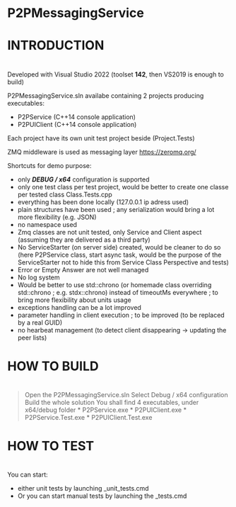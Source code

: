 # P2PMessagingService

#
# INTRODUCTION
#


Developed with Visual Studio 2022 (toolset **142**, then VS2019 is enough to build)

P2PMessagingService.sln availabe containing 2 projects producing executables:
* P2PService (C++14 console application)
* P2PUIClient (C++14 console application)

Each project have its own unit test project beside (Project.Tests)

ZMQ middleware is used as messaging layer 
https://zeromq.org/

Shortcuts for demo purpose:
* only ***DEBUG / x64*** configuration is supported
* only one test class per test project, would be better to create one classe per tested class Class.Tests.cpp
* everything has been done locally (127.0.0.1 ip adress used)
* plain structures have been used ; any serialization would bring a lot more flexibility (e.g. JSON)
* no namespace used
* Zmq classes are not unit tested, only Service and Client aspect (assuming they are delivered as a third party)
* No ServiceStarter (on server side) created, would be cleaner to do so (here P2PService class, start async task, would be the purpose of the ServiceStarter not to hide this from Service Class Perspective and tests)
* Error or Empty Answer are not well managed
* No log system
* Would be better to use std::chrono (or homemade class overriding std::chrono ; e.g. stdx::chrono) instead of timeoutMs everywhere ; to bring more flexibility about units usage
* exceptions handling can be a lot improved
* parameter handling in client execution ; to be improved (to be replaced by a real GUID)
* no hearbeat management (to detect client disappearing -> updating the peer lists)

#
# HOW TO BUILD
#

> Open the P2PMessagingService.sln
> Select Debug / x64 configuration
> Build the whole solution
> You shall find 4 executables, under x64/debug folder
	* P2PService.exe
	* P2PUIClient.exe
	* P2PService.Test.exe
	* P2PUIClient.Test.exe


#
# HOW TO TEST
#

You can start:
* either unit tests by launching _unit_tests.cmd
* Or you can start manual tests by launching the _tests.cmd


